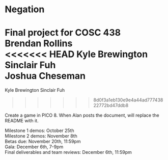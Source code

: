# Negation
Final project for COSC 438  
Brendan Rollins  
<<<<<<< HEAD
Kyle Brewington  
Sinclair Fuh  
Joshua Cheseman
=======
Kyle Brewington 
Sinclair Fuh  
>>>>>>> 8d0f3a1eb130e9e4a44ad77743822772bd47ddb8

Create a game in PICO 8. When Alan posts the document, will replace the README with it.

Milestone 1 demos: October 25th  
Milestone 2 demos: November 8th  
Betas due: November 20th, 11:59pm  
Gala: December 6th, 7-9pm  
Final deliverables and team reviews: December 6th, 11:59pm
